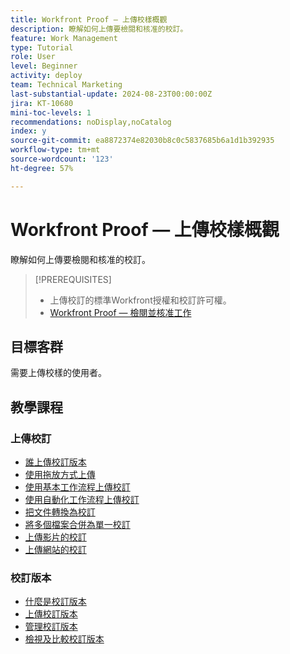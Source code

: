 ```yaml
---
title: Workfront Proof — 上傳校樣概觀
description: 瞭解如何上傳要檢閱和核准的校訂。
feature: Work Management
type: Tutorial
role: User
level: Beginner
activity: deploy
team: Technical Marketing
last-substantial-update: 2024-08-23T00:00:00Z
jira: KT-10680
mini-toc-levels: 1
recommendations: noDisplay,noCatalog
index: y
source-git-commit: ea8872374e82030b8c0c5837685b6a1d1b392935
workflow-type: tm+mt
source-wordcount: '123'
ht-degree: 57%

---
```



# Workfront Proof — 上傳校樣概觀

瞭解如何上傳要檢閱和核准的校訂。

>[!PREREQUISITES]
>
>* 上傳校訂的標準Workfront授權和校訂許可權。
>* [Workfront Proof — 檢閱並核准工作](https://experienceleague.adobe.com/?recommended=Workfront-L-1-2022.1.proof)


## 目標客群

需要上傳校樣的使用者。

## 教學課程

### 上傳校訂

* [誰上傳校訂版本](/help/workfront-proof/upload-proofs/who-uploads-the-proof-versions.md)
* [使用拖放方式上傳](/help/workfront-proof/upload-proofs/upload-with-a-drag-and-drop.md)
* [使用基本工作流程上傳校訂](/help/workfront-proof/upload-proofs/upload-a-proof-with-a-basic-workflow.md)
* [使用自動化工作流程上傳校訂](/help/workfront-proof/upload-proofs/upload-a-proof-with-an-automated-workflow.md)
* [把文件轉換為校訂](/help/workfront-proof/upload-proofs/convert-a-document-to-a-proof.md)
* [將多個檔案合併為單一校訂](/help/workfront-proof/upload-proofs/combine-multiple-files-into-a-single-proof.md)
* [上傳影片的校訂](/help/workfront-proof/upload-proofs/other-types-of-digital-assets.md)
* [上傳網站的校訂](/help/workfront-proof/upload-proofs/upload-a-proof-of-a-website.md)

### 校訂版本

* [什麼是校訂版本](/help/workfront-proof/upload-proofs/what-is-a-proof-version.md)
* [上傳校訂版本](/help/workfront-proof/upload-proofs/upload-a-proof-version.md)
* [管理校訂版本](/help/workfront-proof/upload-proofs/manage-proof-versions.md)
* [檢視及比較校訂版本](/help/workfront-proof/upload-proofs/view-and-compare-proof-versions.md)


